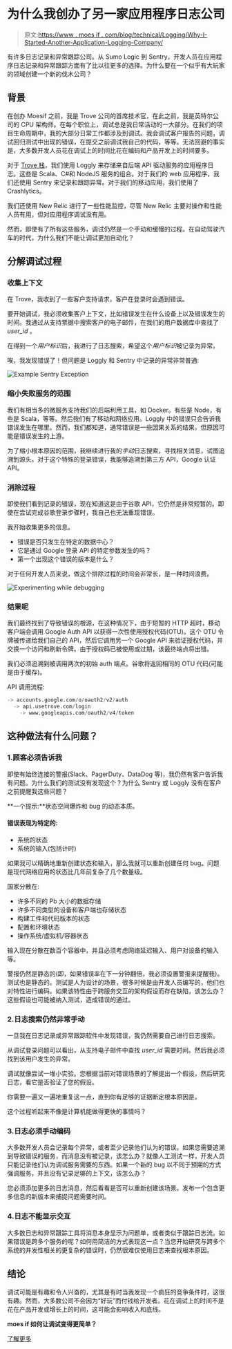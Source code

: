 # 为什么我创办了另一家应用程序日志公司

> 原文:[https://www . moes if . com/blog/technical/Logging/Why-I-Started-Another-Application-Logging-Company/](https://www.moesif.com/blog/technical/logging/Why-I-Started-Another-Application-Logging-Company/)

有许多日志记录和异常跟踪公司。从 Sumo Logic 到 Sentry，开发人员在应用程序日志记录和异常跟踪方面有了比以往更多的选择。为什么要在一个似乎有大玩家的领域创建一个新的伐木公司？

## 背景

在创办 Moesif 之前，我是 Trove 公司的首席技术官，在此之前，我是英特尔公司的 CPU 架构师。在每个职位上，调试总是我日常活动的一大部分。在我们的项目生命周期中，我的大部分日常工作都涉及到调试。我会调试客户报告的问题，调试回归测试中出现的错误，在提交之前调试我自己的代码，等等。无法回避的事实是，大多数开发人员花在调试上的时间比花在编码和产品开发上的时间要多。

对于 [Trove 栈](https://stackshare.io/dgilling/trove-market)，我们使用 Loggly 来存储来自后端 API 驱动服务的应用程序日志。这些是 Scala、C#和 NodeJS 服务的组合。对于我们的 web 应用程序，我们还使用 Sentry 来记录和跟踪异常。对于我们的移动应用，我们使用了 Crashlytics。

我们还使用 New Relic 进行了一些性能监控，尽管 New Relic 主要对操作和性能人员有用，但对应用程序调试没有用。

然而，即使有了所有这些服务，调试仍然是一个手动和缓慢的过程。在自动驾驶汽车的时代，为什么我们不能让调试更加自动化？

## 分解调试过程

### 收集上下文

在 Trove，我收到了一些客户支持请求，客户在登录时会遇到错误。

要开始调试，我必须收集客户上下文，比如错误发生在什么设备上以及错误发生的时间。我通过从支持票据中搜索客户的电子邮件，在我们的用户数据库中查找了 *user_id* 。

在得到一个*用户标识*后，我进行了日志搜索，希望这个*用户标识*被记录为异常。

唉，我发现错误了！但问题是 Loggly 和 Sentry 中记录的异常非常普通:

![Example Sentry Exception](img/57094e4ae6cf9e3f6d29b12ff7aa4ad1.png)

### 缩小失败服务的范围

我们有相当多的微服务支持我们的后端利用工具，如 Docker。有些是 Node，有些是 Scala，等等。然后我们有了移动和网络应用。Loggly 中的错误只会告诉我错误发生在哪里。然而，我们都知道，通常错误是一些因果关系的结果，但原因可能是错误发生的上游。

为了缩小根本原因的范围，我继续进行我的*手动*日志搜索，寻找相关消息，试图追溯到源头。对于这个特殊的登录错误，我能够追溯到第三方 API，Google 认证 API。

### 消除过程

即使我们看到记录的错误，现在知道这是由于谷歌 API，它仍然是非常短暂的。即使在尝试完成谷歌登录步骤时，我自己也无法重现错误。

我开始收集更多的信息。

*   错误是否只发生在特定的数据中心？
*   它是通过 Google 登录 API 的特定参数发生的吗？
*   第一个出现这个错误的版本是什么？

对于任何开发人员来说，做这个排除过程的时间会非常长，是一种时间浪费。

![Experimenting while debugging ](img/7d48f826dc893e0f417ab5c52a9cd305.png)

### 结果呢

我们最终找到了导致错误的根源，在这种情况下，由于短暂的 HTTP 超时，移动客户端会调用 Google Auth API 以获得一次性使用授权代码(OTU)。这个 OTU 令牌被传递给我们自己的 API，然后它调用另一个 Google API 来验证授权代码，并交换一个访问和刷新令牌。由于授权码已被使用或过期，该最终端点将出错。

我们必须追溯到被调用两次的初始 auth 端点。谷歌将返回相同的 OTU 代码(可能是由于缓存)。

API 调用流程:

```py
-> accounts.google.com/o/oauth2/v2/auth
  -> api.usetrove.com/login
    -> www.googleapis.com/oauth2/v4/token 
```

## 这种做法有什么问题？

### 1.顾客必须告诉我

即使有始终连接的警报(Slack、PagerDuty、DataDog 等)，我仍然有客户告诉我有问题。为什么我们的测试没有发现这个？为什么 Sentry 或 Loggly 没有在客户之前提醒我这些问题？

**一个提示:**状态空间爆炸和 bug 的动态本质。

#### 错误表现为特定的:

*   系统的状态
*   系统的输入(包括计时)

如果我可以精确地重新创建状态和输入，那么我就可以重新创建任何 bug。问题是现代网络应用的状态比几年前复杂了几个数量级。

国家分散在:

*   许多不同的 Pb 大小的数据存储
*   许多不同类型的设备和客户端也存储状态
*   构建工件和代码版本的状态
*   配置和环境状态
*   操作系统/虚拟机/容器状态

输入现在分散在数百个容器中，并且必须考虑网络延迟输入、用户对设备的输入等。

警报仍然是静态的(即，如果错误率在下一分钟翻倍，我必须设置警报来提醒我)。测试也是静态的。测试是人为设计的场景，很多时候是由开发人员编写的，他们也对特性进行编码。如果该特性由于跨服务交互的架构假设而存在缺陷，该怎么办？这些假设也可能被纳入测试，造成错误的通过。

### 2.日志搜索仍然非常手动

一旦我在日志记录或异常跟踪软件中发现错误，我仍然需要自己进行日志搜索。

从调试登录问题可以看出，从支持电子邮件中查找 *user_id* 需要时间。然后我必须找到该用户发生的异常。

调试就像尝试一堆小实验。您根据当前对错误场景的了解提出一个假设，然后研究日志，看它是否验证了您的假设。

你需要一遍又一遍地重复这一点，直到你有足够的证据断定根本原因是。

这个过程听起来不像是计算机能做得更快的事情吗？

### 3.日志必须手动编码

大多数开发人员会记录每个异常，或者至少记录他们认为的错误。如果您需要追溯到导致错误的服务，而消息没有被记录，该怎么办？就像人工测试一样，开发人员只能记录他们认为调试服务需要的东西。如果一个新的 bug 以不同于预期的方式强调服务，并且没有记录足够的上下文，该怎么办？

您必须添加更多的日志消息，然后看看是否可以重新创建该场景。发布一个包含更多信息的新版本来捕捉问题需要时间。

### 4.日志不能显示交互

大多数日志和异常跟踪工具将消息本身显示为问题单，或者类似于跟踪日志流。如果错误是跨多个服务的呢？如何用简洁的方式表现这一点？当您开始研究与跨多个系统的并发性相关的更复杂的错误时，仍然很难仅使用日志来查找根本原因。

## 结论

调试可能是有趣和令人兴奋的，尤其是有时当我发现一个疯狂的竞争条件时，这很有趣。然而，大多数公司不会因为“好玩”而付钱给开发者。花在调试上的时间不是花在产品开发或增长上的时间，这可能会影响收入和底线。

 **moes if 如何让调试变得更简单？**

[了解更多](https://www.moesif.com?utm_source=blog)